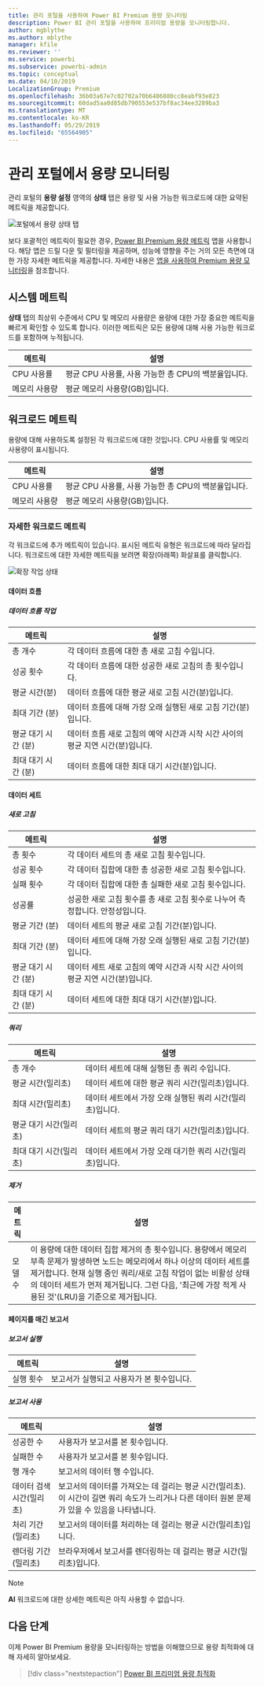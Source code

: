 ```yaml
---
title: 관리 포털을 사용하여 Power BI Premium 용량 모니터링
description: Power BI 관리 포털을 사용하여 프리미엄 용량을 모니터링합니다.
author: mgblythe
ms.author: mblythe
manager: kfile
ms.reviewer: ''
ms.service: powerbi
ms.subservice: powerbi-admin
ms.topic: conceptual
ms.date: 04/10/2019
LocalizationGroup: Premium
ms.openlocfilehash: 36b03a67e7c02702a70b6486880cc8eabf93e823
ms.sourcegitcommit: 60dad5aa0d85db790553e537bf8ac34ee3289ba3
ms.translationtype: MT
ms.contentlocale: ko-KR
ms.lasthandoff: 05/29/2019
ms.locfileid: "65564905"
---
```

# <a name="monitor-capacities-in-the-admin-portal"></a>관리 포털에서 용량 모니터링

관리 포털의 **용량 설정** 영역의 **상태** 탭은 용량 및 사용 가능한 워크로드에 대한 요약된 메트릭을 제공합니다.  

![포털에서 용량 상태 탭](media/service-admin-premium-monitor-portal/admin-portal-health.png)

보다 포괄적인 메트릭이 필요한 경우, [Power BI Premium 용량 메트릭](service-admin-premium-monitor-capacity.md) 앱을 사용합니다. 해당 앱은 드릴 다운 및 필터링을 제공하며, 성능에 영향을 주는 거의 모든 측면에 대한 가장 자세한 메트릭을 제공합니다. 자세한 내용은 [앱을 사용하여 Premium 용량 모니터링](service-admin-premium-monitor-capacity.md)을 참조합니다.

## <a name="system-metrics"></a>시스템 메트릭

**상태** 탭의 최상위 수준에서 CPU 및 메모리 사용량은 용량에 대한 가장 중요한 메트릭을 빠르게 확인할 수 있도록 합니다. 이러한 메트릭은 모든 용량에 대해 사용 가능한 워크로드를 포함하며 누적됩니다.

| **메트릭** | **설명** |
| --- | --- |
| CPU 사용률 | 평균 CPU 사용률, 사용 가능한 총 CPU의 백분율입니다. |
| 메모리 사용량 | 평균 메모리 사용량(GB)입니다.|

## <a name="workload-metrics"></a>워크로드 메트릭

용량에 대해 사용하도록 설정된 각 워크로드에 대한 것입니다. CPU 사용률 및 메모리 사용량이 표시됩니다.

| **메트릭** | **설명** |
| --- | --- |
| CPU 사용률 | 평균 CPU 사용률, 사용 가능한 총 CPU의 백분율입니다. |
| 메모리 사용량 | 평균 메모리 사용량(GB)입니다.|

### <a name="detailed-workload-metrics"></a>자세한 워크로드 메트릭

각 워크로드에 추가 메트릭이 있습니다. 표시된 메트릭 유형은 워크로드에 따라 달라집니다. 워크로드에 대한 자세한 메트릭을 보려면 확장(아래쪽) 화살표를 클릭합니다.

![확장 작업 상태](media/service-admin-premium-monitor-portal/admin-portal-health-expand.png)

#### <a name="dataflows"></a>데이터 흐름

##### <a name="dataflow-operations"></a>데이터 흐름 작업

| **메트릭** | **설명** |
| --- | --- |
| 총 개수 | 각 데이터 흐름에 대한 총 새로 고침 수입니다. |
| 성공 횟수 | 각 데이터 흐름에 대한 성공한 새로 고침의 총 횟수입니다.|
| 평균 시간(분) | 데이터 흐름에 대한 평균 새로 고침 시간(분)입니다. |
| 최대 기간 (분) | 데이터 흐름에 대해 가장 오래 실행된 새로 고침 기간(분)입니다. |
| 평균 대기 시간 (분) | 데이터 흐름 새로 고침의 예약 시간과 시작 시간 사이의 평균 지연 시간(분)입니다. |
| 최대 대기 시간 (분) | 데이터 흐름에 대한 최대 대기 시간(분)입니다.  |

#### <a name="datasets"></a>데이터 세트

##### <a name="refresh"></a>새로 고침

| **메트릭** | **설명** |
| --- | --- |
| 총 횟수 | 각 데이터 세트의 총 새로 고침 횟수입니다. |
| 성공 횟수 | 각 데이터 집합에 대한 총 성공한 새로 고침 횟수입니다. |
| 실패 횟수 | 각 데이터 집합에 대한 총 실패한 새로 고침 횟수입니다. |
| 성공률 | 성공한 새로 고침 횟수를 총 새로 고침 횟수로 나누어 측정합니다. 안정성입니다. |
| 평균 기간 (분) | 데이터 세트의 평균 새로 고침 기간(분)입니다.  |
| 최대 기간 (분) | 데이터 세트에 대해 가장 오래 실행된 새로 고침 기간(분)입니다. |
| 평균 대기 시간 (분) | 데이터 세트 새로 고침의 예약 시간과 시작 시간 사이의 평균 지연 시간(분)입니다. |
| 최대 대기 시간 (분) | 데이터 세트에 대한 최대 대기 시간(분)입니다. |

##### <a name="query"></a>쿼리

| **메트릭** | **설명** |
| --- | --- |
| 총 개수 | 데이터 세트에 대해 실행된 총 쿼리 수입니다. |
| 평균 시간(밀리초) |데이터 세트에 대한 평균 쿼리 시간(밀리초)입니다.|	
| 최대 시간(밀리초) |데이터 세트에서 가장 오래 실행된 쿼리 시간(밀리초)입니다. |
| 평균 대기 시간(밀리초) |데이터 세트의 평균 쿼리 대기 시간(밀리초)입니다. |
| 최대 대기 시간(밀리초) |데이터 세트에서 가장 오래 대기한 쿼리 시간(밀리초)입니다. |	

##### <a name="eviction"></a>제거

| **메트릭** | **설명** |
| --- | --- |
| 모델 수 | 이 용량에 대한 데이터 집합 제거의 총 횟수입니다. 용량에서 메모리 부족 문제가 발생하면 노드는 메모리에서 하나 이상의 데이터 세트를 제거합니다. 현재 실행 중인 쿼리/새로 고침 작업이 없는 비활성 상태의 데이터 세트가 먼저 제거됩니다. 그런 다음, '최근에 가장 적게 사용된 것'(LRU)을 기준으로 제거됩니다. |	

#### <a name="paginated-reports"></a>페이지를 매긴 보고서

##### <a name="report-execution"></a>보고서 실행

| **메트릭** | **설명** |
| --- | --- |
| 실행 횟수 | 보고서가 실행되고 사용자가 본 횟수입니다.|

##### <a name="report-usage"></a>보고서 사용

| **메트릭** | **설명** |
| --- | --- |
| 성공한 수 | 사용자가 보고서를 본 횟수입니다. |
| 실패한 수 |사용자가 보고서를 본 횟수입니다.|
| 행 개수 |보고서의 데이터 행 수입니다. |
| 데이터 검색 시간(밀리초) |보고서의 데이터를 가져오는 데 걸리는 평균 시간(밀리초). 이 시간이 길면 쿼리 속도가 느리거나 다른 데이터 원본 문제가 있을 수 있음을 나타냅니다. |
| 처리 기간 (밀리초) |보고서의 데이터를 처리하는 데 걸리는 평균 시간(밀리초)입니다. |
| 렌더링 기간 (밀리초) |브라우저에서 보고서를 렌더링하는 데 걸리는 평균 시간(밀리초)입니다. |

> [!NOTE]
> **AI** 워크로드에 대한 상세한 메트릭은 아직 사용할 수 없습니다.

## <a name="next-steps"></a>다음 단계

이제 Power BI Premium 용량을 모니터링하는 방법을 이해했으므로 용량 최적화에 대해 자세히 알아보세요.

> [!div class="nextstepaction"]
> [Power BI 프리미엄 용량 최적화](service-premium-capacity-optimize.md)
